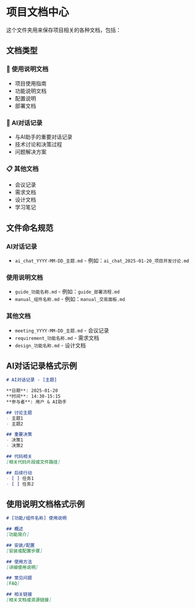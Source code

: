 # 项目文档中心

这个文件夹用来保存项目相关的各种文档，包括：

## 文档类型

### 📝 使用说明文档
- 项目使用指南
- 功能说明文档
- 配置说明
- 部署文档

### 💬 AI对话记录
- 与AI助手的重要对话记录
- 技术讨论和决策过程
- 问题解决方案

### 📋 其他文档
- 会议记录
- 需求文档
- 设计文档
- 学习笔记

## 文件命名规范

### AI对话记录
- `ai_chat_YYYY-MM-DD_主题.md` - 例如：`ai_chat_2025-01-20_项目开发讨论.md`

### 使用说明文档
- `guide_功能名称.md` - 例如：`guide_部署流程.md`
- `manual_组件名称.md` - 例如：`manual_交易面板.md`

### 其他文档
- `meeting_YYYY-MM-DD_主题.md` - 会议记录
- `requirement_功能名称.md` - 需求文档
- `design_功能名称.md` - 设计文档

## AI对话记录格式示例

```markdown
# AI对话记录 - [主题]

**日期**: 2025-01-20
**时间**: 14:30-15:15
**参与者**: 用户 & AI助手

## 讨论主题
- 主题1
- 主题2

## 重要决策
- 决策1
- 决策2

## 代码相关
[相关代码片段或文件路径]

## 后续行动
- [ ] 任务1
- [ ] 任务2
```

## 使用说明文档格式示例

```markdown
# [功能/组件名称] 使用说明

## 概述
[功能简介]

## 安装/配置
[安装或配置步骤]

## 使用方法
[详细使用说明]

## 常见问题
[FAQ]

## 相关链接
[相关文档或资源链接]
```
